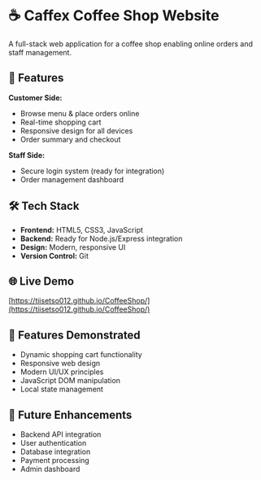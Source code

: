 # ☕ Caffex Coffee Shop Website

A full-stack web application for a coffee shop enabling online orders and staff management.

## 🚀 Features

**Customer Side:**
- Browse menu & place orders online
- Real-time shopping cart
- Responsive design for all devices
- Order summary and checkout

**Staff Side:**
- Secure login system (ready for integration)
- Order management dashboard

## 🛠️ Tech Stack

- **Frontend:** HTML5, CSS3, JavaScript
- **Backend:** Ready for Node.js/Express integration
- **Design:** Modern, responsive UI
- **Version Control:** Git

## 🌐 Live Demo
[https://tiisetso012.github.io/CoffeeShop/](https://tiisetso012.github.io/CoffeeShop/)

## 🎯 Features Demonstrated

- Dynamic shopping cart functionality
- Responsive web design
- Modern UI/UX principles
- JavaScript DOM manipulation
- Local state management

## 🔧 Future Enhancements

- Backend API integration
- User authentication
- Database integration
- Payment processing
- Admin dashboard